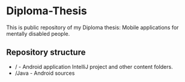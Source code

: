 Diploma-Thesis
==============

This is public repository of my Diploma thesis: Mobile applications for mentally disabled people.

Repository structure
--------------------
* / - Android application IntelliJ project and other content folders.
* /Java - Android sources
